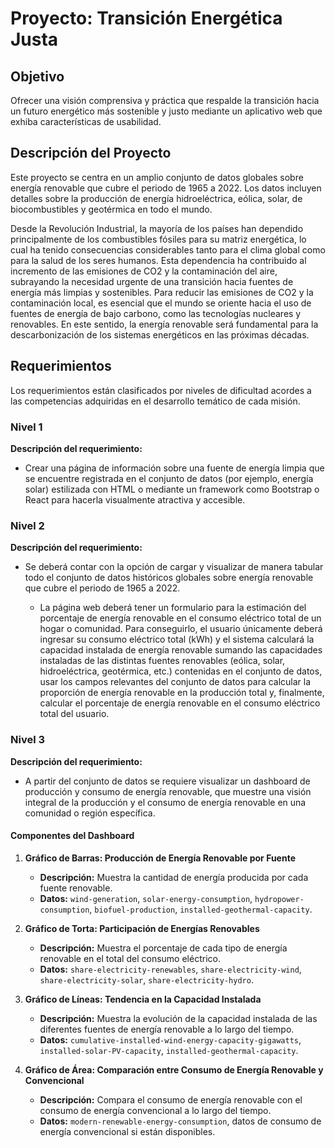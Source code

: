 # Proyecto: Transición Energética Justa

## Objetivo

Ofrecer una visión comprensiva y práctica que respalde la transición hacia un futuro energético más sostenible y justo mediante un aplicativo web que exhiba características de usabilidad.

## Descripción del Proyecto

Este proyecto se centra en un amplio conjunto de datos globales sobre energía renovable que cubre el periodo de 1965 a 2022. Los datos incluyen detalles sobre la producción de energía hidroeléctrica, eólica, solar, de biocombustibles y geotérmica en todo el mundo.

Desde la Revolución Industrial, la mayoría de los países han dependido principalmente de los combustibles fósiles para su matriz energética, lo cual ha tenido consecuencias considerables tanto para el clima global como para la salud de los seres humanos. Esta dependencia ha contribuido al incremento de las emisiones de CO2 y la contaminación del aire, subrayando la necesidad urgente de una transición hacia fuentes de energía más limpias y sostenibles. Para reducir las emisiones de CO2 y la contaminación local, es esencial que el mundo se oriente hacia el uso de fuentes de energía de bajo carbono, como las tecnologías nucleares y renovables. En este sentido, la energía renovable será fundamental para la descarbonización de los sistemas energéticos en las próximas décadas.

## Requerimientos

Los requerimientos están clasificados por niveles de dificultad acordes a las competencias adquiridas en el desarrollo temático de cada misión.

### Nivel 1

**Descripción del requerimiento:**

- Crear una página de información sobre una fuente de energía limpia que se encuentre registrada en el conjunto de datos (por ejemplo, energía solar) estilizada con HTML o mediante un framework como Bootstrap o React para hacerla visualmente atractiva y accesible.

### Nivel 2

**Descripción del requerimiento:**

- Se deberá contar con la opción de cargar y visualizar de manera tabular todo el conjunto de datos históricos globales sobre energía renovable que cubre el periodo de 1965 a 2022.
  
  - La página web deberá tener un formulario para la estimación del porcentaje de energía renovable en el consumo eléctrico total de un hogar o comunidad. Para conseguirlo, el usuario únicamente deberá ingresar su consumo eléctrico total (kWh) y el sistema calculará la capacidad instalada de energía renovable sumando las capacidades instaladas de las distintas fuentes renovables (eólica, solar, hidroeléctrica, geotérmica, etc.) contenidas en el conjunto de datos, usar los campos relevantes del conjunto de datos para calcular la proporción de energía renovable en la producción total y, finalmente, calcular el porcentaje de energía renovable en el consumo eléctrico total del usuario.

### Nivel 3

**Descripción del requerimiento:**

- A partir del conjunto de datos se requiere visualizar un dashboard de producción y consumo de energía renovable, que muestre una visión integral de la producción y el consumo de energía renovable en una comunidad o región específica.

#### Componentes del Dashboard

1. **Gráfico de Barras: Producción de Energía Renovable por Fuente**

   - **Descripción:** Muestra la cantidad de energía producida por cada fuente renovable.
   - **Datos:** `wind-generation`, `solar-energy-consumption`, `hydropower-consumption`, `biofuel-production`, `installed-geothermal-capacity`.

2. **Gráfico de Torta: Participación de Energías Renovables**

   - **Descripción:** Muestra el porcentaje de cada tipo de energía renovable en el total del consumo eléctrico.
   - **Datos:** `share-electricity-renewables`, `share-electricity-wind`, `share-electricity-solar`, `share-electricity-hydro`.

3. **Gráfico de Líneas: Tendencia en la Capacidad Instalada**

   - **Descripción:** Muestra la evolución de la capacidad instalada de las diferentes fuentes de energía renovable a lo largo del tiempo.
   - **Datos:** `cumulative-installed-wind-energy-capacity-gigawatts`, `installed-solar-PV-capacity`, `installed-geothermal-capacity`.

4. **Gráfico de Área: Comparación entre Consumo de Energía Renovable y Convencional**

   - **Descripción:** Compara el consumo de energía renovable con el consumo de energía convencional a lo largo del tiempo.
   - **Datos:** `modern-renewable-energy-consumption`, datos de consumo de energía convencional si están disponibles.
